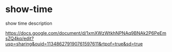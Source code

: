 # show-time
show time description



https://docs.google.com/document/d/1xmXWzWtkhNPNAq9BNAk2P6PeEmsZQ4kq/edit?usp=sharing&ouid=113486279190761597611&rtpof=true&sd=true
